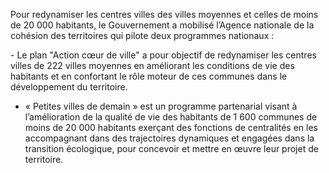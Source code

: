 <p id="brief">
Pour redynamiser les centres villes des villes moyennes et celles de moins de 20 000 habitants, le Gouvernement a mobilisé l’Agence nationale de la cohésion des territoires qui pilote deux programmes nationaux :</p>
<p>
- Le plan "Action cœur de ville" a pour objectif de redynamiser les centres villes de 222 villes moyennes en améliorant les conditions de vie des habitants et en confortant le rôle moteur de ces communes dans le développement du territoire.

- « Petites villes de demain » est un programme partenarial visant à l’amélioration de la qualité de vie des habitants de 1 600 communes de moins de 20 000 habitants exerçant des fonctions de centralités en les accompagnant dans des trajectoires dynamiques et engagées dans la transition écologique, pour concevoir et mettre en œuvre leur projet de territoire.
</p>
